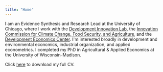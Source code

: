 ```yaml
---
title: "Home"
---
```


I am an Evidence Synthesis and Research Lead at the University of Chicago, where I work with the [Development Innovation Lab](https://bfi.uchicago.edu/development-innovation-lab), the [Innovation Commission for Climate Change, Food Security, and Agriculture](https://innovationcommission.uchicago.edu/), and the [Development Economics Center](https://bfi.uchicago.edu/centers-programs/development-economics-center/).
I'm interested broadly in development and environmental economics, industrial organization, and applied econometrics.
I completed my PhD in Agricultural \& Applied Economics at the University of Wisconsin-Madison. 

Click [here](https://jwdeutschmann.com/Deutschmann_CV.pdf) to download my full CV.